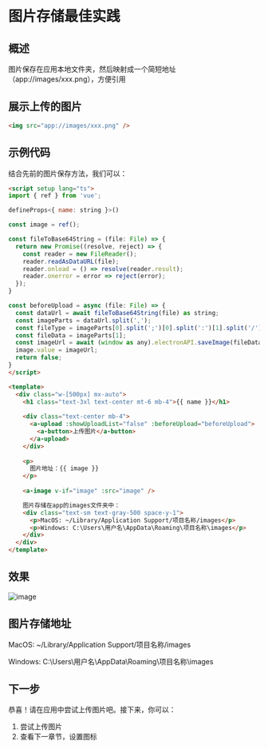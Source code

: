# 图片存储最佳实践

## 概述
图片保存在应用本地文件夹，然后映射成一个简短地址（app://images/xxx.png），方便引用


## 展示上传的图片
```html
<img src="app://images/xxx.png" />
```


## 示例代码
结合先前的图片保存方法，我们可以：
```html
<script setup lang="ts">
import { ref } from 'vue';

defineProps<{ name: string }>()

const image = ref();

const fileToBase64String = (file: File) => {
  return new Promise((resolve, reject) => {
    const reader = new FileReader();
    reader.readAsDataURL(file);
    reader.onload = () => resolve(reader.result);
    reader.onerror = error => reject(error);
  });
}

const beforeUpload = async (file: File) => {
  const dataUrl = await fileToBase64String(file) as string;
  const imageParts = dataUrl.split(',');
  const fileType = imageParts[0].split(';')[0].split(':')[1].split('/')[1];
  const fileData = imageParts[1];
  const imageUrl = await (window as any).electronAPI.saveImage(fileData, `${Date.now()}.${fileType}`);
  image.value = imageUrl;
  return false;
}
</script>

<template>
  <div class="w-[500px] mx-auto">
    <h1 class="text-3xl text-center mt-6 mb-4">{{ name }}</h1>
  
    <div class="text-center mb-4">
      <a-upload :showUploadList="false" :beforeUpload="beforeUpload">
        <a-button>上传图片</a-button>
      </a-upload>
    </div>
  
    <p>
      图片地址：{{ image }}
    </p>
  
    <a-image v-if="image" :src="image" />

    图片存储在app的images文件夹中：
    <div class="text-sm text-gray-500 space-y-1">
      <p>MacOS: ~/Library/Application Support/项目名称/images</p>
      <p>Windows: C:\Users\用户名\AppData\Roaming\项目名称\images</p>
    </div>
  </div>
</template>
```


## 效果
![image](/docs/images/image_01.jpg)


## 图片存储地址
MacOS: ~/Library/Application Support/项目名称/images

Windows: C:\Users\用户名\AppData\Roaming\项目名称\images


## 下一步

恭喜！请在应用中尝试上传图片吧。接下来，你可以：

1. 尝试上传图片
2. 查看下一章节，设置图标
